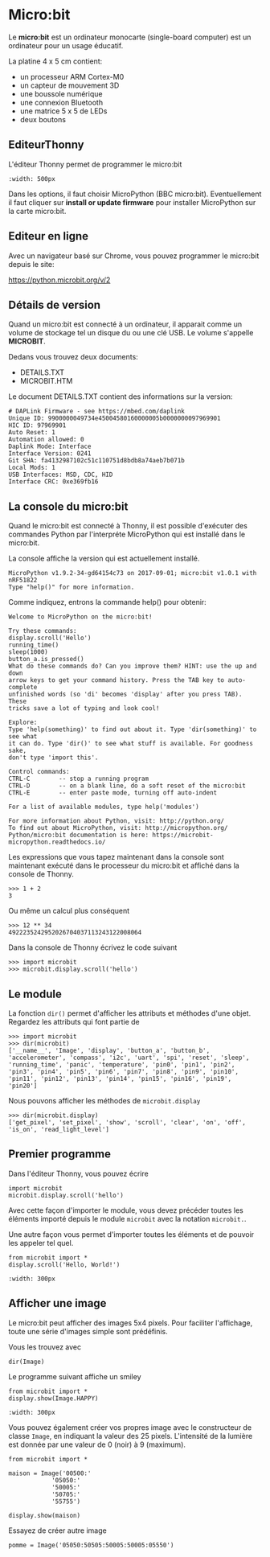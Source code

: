 # Micro:bit

Le **micro:bit**  est un ordinateur monocarte (single-board computer) est un ordinateur pour un usage éducatif.

La platine 4 x 5 cm contient:

- un processeur ARM Cortex-M0
- un capteur de mouvement 3D
- une boussole numérique
- une connexion Bluetooth
- une matrice 5 x 5 de LEDs
- deux boutons

## EditeurThonny

L'éditeur Thonny permet de programmer le micro:bit

```{image} thonny_microbit.png
:width: 500px
```

Dans les options, il faut choisir MicroPython (BBC micro:bit). Eventuellement il faut cliquer sur **install or update firmware** pour installer MicroPython sur la carte micro:bit.

## Editeur en ligne

Avec un navigateur basé sur Chrome, vous pouvez programmer le micro:bit depuis le site:

<https://python.microbit.org/v/2>

## Détails de version

Quand un micro:bit est connecté à un ordinateur, il apparait comme un volume de stockage tel un disque du ou une clé USB. Le volume s'appelle **MICROBIT**.

Dedans vous trouvez deux documents:

- DETAILS.TXT
- MICROBIT.HTM

Le document DETAILS.TXT contient des informations sur la version:

    # DAPLink Firmware - see https://mbed.com/daplink
    Unique ID: 9900000049734e45004580160000005b0000000097969901
    HIC ID: 97969901
    Auto Reset: 1
    Automation allowed: 0
    Daplink Mode: Interface
    Interface Version: 0241
    Git SHA: fa4132987102c51c110751d8bdb8a74aeb7b071b
    Local Mods: 1
    USB Interfaces: MSD, CDC, HID
    Interface CRC: 0xe369fb16

## La console du micro:bit

Quand le micro:bit est connecté à Thonny, il est possible d'exécuter des commandes Python par l'interpréte MicroPython qui est installé dans le micro:bit.

La console affiche la version qui est actuellement installé.

    MicroPython v1.9.2-34-gd64154c73 on 2017-09-01; micro:bit v1.0.1 with nRF51822
    Type "help()" for more information.

Comme indiquez, entrons la commande help() pour obtenir:

    Welcome to MicroPython on the micro:bit!

    Try these commands:
    display.scroll('Hello')
    running_time()
    sleep(1000)
    button_a.is_pressed()
    What do these commands do? Can you improve them? HINT: use the up and down
    arrow keys to get your command history. Press the TAB key to auto-complete
    unfinished words (so 'di' becomes 'display' after you press TAB). These
    tricks save a lot of typing and look cool!

    Explore:
    Type 'help(something)' to find out about it. Type 'dir(something)' to see what
    it can do. Type 'dir()' to see what stuff is available. For goodness sake,
    don't type 'import this'.

    Control commands:
    CTRL-C        -- stop a running program
    CTRL-D        -- on a blank line, do a soft reset of the micro:bit
    CTRL-E        -- enter paste mode, turning off auto-indent

    For a list of available modules, type help('modules')

    For more information about Python, visit: http://python.org/
    To find out about MicroPython, visit: http://micropython.org/
    Python/micro:bit documentation is here: https://microbit-micropython.readthedocs.io/

Les expressions que vous tapez maintenant dans la console sont maintenant exécuté dans le processeur du micro:bit et affiché dans la console de Thonny.

    >>> 1 + 2
    3

Ou même un calcul plus conséquent

    >>> 12 ** 34
    4922235242952026704037113243122008064

Dans la console de Thonny écrivez le code suivant

    >>> import microbit
    >>> microbit.display.scroll('hello')

## Le module

La fonction `dir()` permet d'afficher les attributs et méthodes d'une objet.
Regardez les attributs qui font partie de

    >>> import microbit
    >>> dir(microbit)
    ['__name__', 'Image', 'display', 'button_a', 'button_b', 'accelerometer', 'compass', 'i2c', 'uart', 'spi', 'reset', 'sleep', 'running_time', 'panic', 'temperature', 'pin0', 'pin1', 'pin2', 'pin3', 'pin4', 'pin5', 'pin6', 'pin7', 'pin8', 'pin9', 'pin10', 'pin11', 'pin12', 'pin13', 'pin14', 'pin15', 'pin16', 'pin19', 'pin20']

Nous pouvons afficher les méthodes de `microbit.display`

    >>> dir(microbit.display)
    ['get_pixel', 'set_pixel', 'show', 'scroll', 'clear', 'on', 'off', 'is_on', 'read_light_level']

## Premier programme

Dans l'éditeur Thonny, vous pouvez écrire

    import microbit
    microbit.display.scroll('hello')

Avec cette façon d'importer le module, vous devez précéder toutes les éléments importé depuis le module `microbit` avec la notation `microbit.`.

Une autre façon vous permet d'importer toutes les éléments et de pouvoir les appeler tel quel.

    from microbit import *
    display.scroll('Hello, World!')

```{image} scroll-hello1.gif
:width: 300px
```

## Afficher une image

Le micro:bit peut afficher des images 5x4 pixels.
Pour faciliter l'affichage, toute une série d'images simple sont prédéfinis.

Vous les trouvez avec

    dir(Image)

Le programme suivant affiche un smiley

    from microbit import *
    display.show(Image.HAPPY)

```{image} happy.png
:width: 300px
```

Vous pouvez également créer vos propres image avec le constructeur de classe `Image`, en indiquant la valeur des 25 pixels. L'intensité de la lumière est donnée par une valeur de 0 (noir) à 9 (maximum).

    from microbit import *

    maison = Image('00500:'
                '05050:'
                '50005:'
                '50705:'
                '55755')

    display.show(maison)

Essayez de créer autre image

    pomme = Image('05050:50505:50005:50005:05550')
